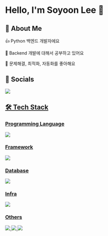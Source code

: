 # Hello, I'm Soyoon Lee 👋
## 💫 About Me
👍 Python 백엔드 개발자에요

🌱 Backend 개발에 대해서 공부하고 있어요

👯 문제해결, 최적화, 자동화를 좋아해요

## 💌 Socials
<a href="https://yoon001.tistory.com/"><img src="https://img.shields.io/badge/Tistory-FF4785?style=for-the-badge&logo=Tistory&logoColor=white">

## 🛠 Tech Stack
### Programming Language
<img src="https://img.shields.io/badge/Python-3776AB?style=for-the-badge&logo=Python&logoColor=white">

### Framework
<img src="https://img.shields.io/badge/flask-000000?style=for-the-badge&logo=flask&logoColor=white">
 
### Database
<img src="https://img.shields.io/badge/mysql-4479A1?style=for-the-badge&logo=mysql&logoColor=white">

### Infra
<img src="https://img.shields.io/badge/NGINX-009639?style=for-the-badge&logo=NGINX&logoColor=white">

### Others
<img src="https://img.shields.io/badge/github-181717?style=for-the-badge&logo=github&logoColor=white"> <img src="https://img.shields.io/badge/linux-FCC624?style=for-the-badge&logo=linux&logoColor=black"> <img src="https://img.shields.io/badge/AmazonAWS-232F3E?style=for-the-badge&logo=amazonaws&logoColor=white">



<!--
<img src="https://github-readme-stats.vercel.app/api/top-langs/?username=YOON-bit&layout=compact"><br><br>
-->

<!--
**YOON-bit/YOON-bit** is a ✨ _special_ ✨ repository because its `README.md` (this file) appears on your GitHub profile.

Here are some ideas to get you started:

- 🔭 I’m currently working on ...
- 🌱 I’m currently learning ...
- 👯 I’m looking to collaborate on ...
- 🤔 I’m looking for help with ...
- 💬 Ask me about ...
- 📫 How to reach me: ...
- 😄 Pronouns: ...
- ⚡ Fun fact: ...
😀😁😂🤣😃😄😅😆😉😊😋😎😍😘🥰😗😙😚☺🙂🤗🤩🤔🤨😐😑😶🙄😏😣😥😮🤐😯😪😫😴😌😛😜😝🤤😒😓😔😕🙃🤑😲☹🙁😖😞😟😤😢😭😦😧😨😩🤯😬😰😱🥵🥶😳🤪😵😡😠🤬😷🤒🤕🤢🤮🤧😇🤠🥳🥴🥺🤥🤫🤭🧐🤓😈👿🤡👹👺💀☠👻👽👾🤖💩😺😸😹😻😼😽🙀😿😾🙈🙉🙊👶🧒👦👧🧑👱👨👱‍♂🧔👩👱‍♀🧓👴👵👨‍⚕👩‍⚕👨‍🎓👩‍🎓👨‍🏫👩‍🏫👨‍⚖👩‍⚖👨‍🌾👩‍🌾👨‍🍳👩‍🍳👨‍🔧👩‍🔧👨‍🏭👩‍🏭👨‍💼👩‍💼👨‍🔬👩‍🔬👨‍💻👩‍💻👨‍🎤👩‍🎤👨‍🎨👩‍🎨👨‍✈👩‍✈👨‍🚀👩‍🚀👨‍🚒👩‍🚒👮👮‍♂👮‍♀🕵🕵‍♂🕵‍♀💂💂‍♂💂‍♀👷👷‍♂👷‍♀🤴👸👳👳‍♂👳‍♀👲🧕🤵👰🤰🤱👼🎅🤶🦸🦸‍♀🦸‍♂🦹🦹‍♀🦹‍♂🧙🧙‍♀🧙‍♂🧚🧚‍♀🧚‍♂🧛🧛‍♀🧛‍♂🧜🧜‍♀🧜‍♂🧝🧝‍♀🧝‍♂🧞🧞‍♀🧞‍♂🧟🧟‍♀🧟‍♂🙍🙍‍♂🙍‍♀🙎🙎‍♂🙎‍♀🙅🙅‍♂🙅‍♀🙆🙆‍♂🙆‍♀💁💁‍♂💁‍♀🙋🙋‍♂🙋‍♀🙇🙇‍♂🙇‍♀🤦🤦‍♂🤦‍♀🤷🤷‍♂🤷‍♀💆💆‍♂💆‍♀

💇💇‍♂💇‍♀🚶🚶‍♂🚶‍♀🏃🏃‍♂🏃‍♀💃🕺👯👯‍♂👯‍♀🧖🧖‍♀🧖‍♂🧗🧗‍♀🧗‍♂🧘🧘‍♀🧘‍♂🛀🛌🕴🗣👤👥🤺🏇⛷🏂🏌🏌‍♂🏌‍♀🏄🏄‍♂🏄‍♀🚣🚣‍♂🚣‍♀🏊🏊‍♂🏊‍♀⛹⛹‍♂⛹‍♀🏋🏋‍♂🏋‍♀🚴🚴‍♂🚴‍♀🚵🚵‍♂🚵‍♀🏎

🏍🤸🤸‍♂🤸‍♀🤼🤼‍♂🤼‍♀🤽🤽‍♂🤽‍♀🤾🤾‍♂🤾‍♀🤹🤹‍♂🤹‍♀👫👬👭💏💑👪🤳💪🦵🦶👈👉☝👆🖕👇✌🤞🖖🤘🤙🖐✋👌👍👎✊👊🤛🤜🤚👋🤟✍👏👐🙌🤲🙏🤝💅👂👃👣👀👁👁‍🗨🧠🦴🦷👅👄🦰🦱🦳🦲💋💘💝💖💗💓💞💕💌❣💔❤🧡💛💚💙💜🖤💟💤💢💣💥💦💨💫💬🗨🗯💭🕳👓🕶🥽🥼👔👕👖🧣🧤🧥🧦👗👘👙👚👛👜👝🛍🎒👞👟🥾🥿👠👡👢👑👒🎩🎓🧢⛑📿💄💍💎🐵🐒🦍🐶🐕🐩🐺🦊🦝🐱🐈🦁🐯🐅🐆🐴🐎🦄🦓🦌🐮🐂🐃🐄🐷🐖🐗🐽🐏🐑🐐🐪🐫🦙🦒🐘🦏🦛🐭🐁🐀🐹🐰🐇🐿🦔🦇🐻🐨🐼🦘🦡🐾🦃🐔🐓🐣🐤🐥🐦🐧🕊🦅🦆🦢🦉🦚🦜🐸🐊🐢🦎🐍🐲🐉🦕🦖🐳🐋🐬🐟🐠🐡🦈🐙🐚🦀🦞🦐🦑🐌🦋🐛🐜🐝🐞🦗🕷🕸🦂🦟🦠💐🌸💮🏵🌹🥀🌺🌻🌼🌷🌱🌲🌳🌴🌵🌾🌿☘🍀🍁🍂🍃🍇🍈🍉🍊🍋🍌🍍🥭🍎🍏🍐🍑🍒🍓🥝🍅🥥🥑🍆🥔🥕🌽🌶🥒🥬🥦🍄🥜🌰🍞🥐🥖🥨🥯🥞🧀

🍖🍗🥩🥓🍔🍟🍕🌭🥪🌮🌯🥙🥚🍳🥘🍲🥣🥗🍿🧂🥫🍱🍘🍙🍚🍛🍜🍝🍠🍢🍣🍤🍥🥮🍡🥟🥠🥡🍦🍧🍨🍩🍪🎂🍰🧁🥧🍫🍬🍭🍮🍯🍼🥛☕🍵🍶🍾🍷🍸🍹🍺🍻🥂🥃🥤🥢🍽🍴🥄🔪🏺🌍🌎🌏🌐🗺🗾🧭🏔⛰🌋🗻🏕🏖🏜🏝🏞🏟🏛🏗🧱🏘🏚🏠🏡🏢🏣🏤🏥🏦🏨🏩🏪🏫🏬🏭🏯🏰💒🗼🗽⛪🕌🕍⛩🕋⛲⛺🌁🌃🏙🌄🌅🌆🌇🌉♨🌌🎠🎡🎢💈🎪🚂🚃🚄🚅🚆🚇🚈🚉🚊🚝🚞🚋🚌🚍🚎🚐🚑🚒🚓🚔🚕🚖🚗🚘🚙🚚🚛🚜🚲🛴🛹🛵🚏🛣🛤🛢⛽🚨🚥🚦🛑🚧⚓⛵🛶🚤🛳⛴🛥🚢✈🛩🛫🛬💺🚁🚟🚠🚡🛰🚀🛸🛎🧳⌛⏳⌚⏰⏱⏲🕰🕛🕧🕐🕜🕑🕝🕒🕞🕓🕟🕔🕠🕕🕡🕖🕢🕗🕣🕘🕤🕙🕥🕚🕦🌑🌒🌓🌔🌕🌖🌗🌘🌙🌚🌛🌜🌡☀🌝🌞⭐🌟🌠☁⛅⛈🌤🌥🌦🌧🌨🌩🌪🌫🌬🌀🌈🌂☂☔⛱⚡❄☃⛄☄🔥💧🌊🎃🎄🎆🎇🧨✨🎈🎉🎊🎋🎍🎎🎏🎐🎑🧧🎀🎁🎗🎟🎫🎖🏆🏅🥇🥈🥉⚽⚾🥎🏀🏐🏈🏉🎾🥏🎳🏏🏑🏒🥍🏓🏸🥊🥋🥅⛳⛸🎣🎽🎿🛷🥌🎯🎱🔮🧿🎮🕹🎰🎲🧩🧸♠♥♦♣♟🃏🀄🎴🎭🖼🎨🧵🧶🔇🔈🔉🔊📢📣📯🔔🔕🎼🎵🎶🎙🎚🎛🎤🎧📻🎷🎸🎹🎺🎻🥁📱📲☎📞📟📠🔋🔌💻🖥🖨⌨🖱🖲💽💾💿📀🧮🎥🎞📽🎬📺📷📸📹📼🔍🔎🕯💡🔦🏮📔📕📖📗📘📙📚📓📒📃📜📄📰🗞📑🔖🏷💰💴💵💶💷💸💳🧾💹💱💲✉📧📨📩📤📥📦📫📪📬📭📮🗳✏✒🖋🖊🖌🖍📝💼📁📂🗂📅📆🗒🗓📇📈📉📊📋📌📍📎🖇📏📐✂🗃🗄🗑🔒🔓🔏🔐🔑🗝🔨⛏⚒🛠🗡⚔🔫🏹🛡🔧🔩⚙🗜⚖🔗⛓🧰🧲⚗🧪🧫🧬🔬🔭📡💉💊🚪🛏🛋🚽🚿🛁🧴🧷🧹🧺🧻🧼🧽🧯🛒🚬⚰⚱🗿🏧🚮🚰♿🚹🚺🚻🚼🚾🛂🛃🛄🛅⚠🚸⛔🚫🚳🚭🚯🚱🚷📵🔞☢☣⬆↗➡↘⬇↙⬅↖↕↔↩↪⤴⤵🔃🔄🔙🔚🔛🔜🔝🛐⚛🕉✡☸☯✝☦☪☮🕎🔯♈♉♊♋♌♍♎♏♐♑♒♓⛎🔀🔁🔂▶⏩⏭⏯◀⏪⏮🔼⏫🔽⏬⏸⏹⏺⏏🎦🔅🔆📶📳📴♀♂⚕♾♻⚜🔱📛🔰⭕✅☑✔✖❌❎➕➖➗➰➿〽✳✴❇‼⁉❓❔❕❗〰©®™💯🔠🔡🔢🔣🔤🅰🆎🅱🆑🆒🆓ℹ🆔Ⓜ🆕🆖🅾🆗🅿🆘🆙🆚🈁🈂🈷🈶🈯🉐🈹🈚🈲🉑🈸🈴🈳㊗㊙🈺🈵🔴🔵⚪⚫⬜⬛◼◻◽◾▫▪🔶🔷🔸🔹🔺🔻💠🔘🔲🔳🏁🚩🎌🏴🏳🏳‍🌈🏴‍☠
-->
